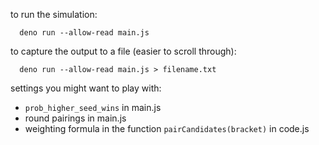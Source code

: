 to run the simulation:

```
  deno run --allow-read main.js
```

to capture the output to a file (easier to scroll through):

```
  deno run --allow-read main.js > filename.txt
```

settings you might want to play with:
- `prob_higher_seed_wins` in main.js
- round pairings in main.js
- weighting formula in the function `pairCandidates(bracket)` in code.js
